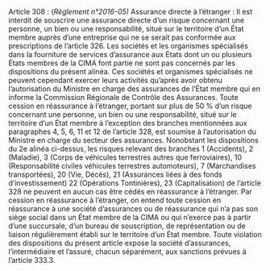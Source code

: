 Article 308 : (_Règlement n°2016-05)_ Assurance directe à l’étranger :
Il est interdit de souscrire une assurance directe d’un risque concernant une personne, un bien ou une responsabilité, situé sur le territoire d’un État membre auprès d’une entreprise qui ne se serait pas conformée aux prescriptions de l’article 326. Les sociétés et les organismes spécialisés dans la fourniture de services d’assurance aux États dont un ou plusieurs États membres de la CIMA font partie ne sont pas concernés par les dispositions du présent alinéa. Ces sociétés et organismes spécialisés ne peuvent cependant exercer leurs activités qu’après avoir obtenu l’autorisation du Ministre en charge des assurances de l’État membre qui en informe la Commission Régionale de Contrôle des Assurances.
Toute cession en réassurance à l’étranger, portant sur plus de 50 % d’un risque concernant une personne, un bien ou une responsabilité, situé sur le territoire d’un État membre à l’exception des branches mentionnées aux paragraphes 4, 5, 6, 11 et 12 de l’article 328, est soumise à l’autorisation du Ministre en charge du secteur des assurances.
Nonobstant les dispositions du 2e alinéa ci-dessus, les risques relevant des branches 1 (Accidents), 2 (Maladie), 3 (Corps de véhicules terrestres autres que ferroviaires), 10 (Responsabilité civiles véhicules terrestres automoteurs), 7 (Marchandises transportées), 20 (Vie, Décès), 21 (Assurances liées à des fonds d’investissement) 22 (Opérations Tontinières), 23 (Capitalisation) de l’article 328 ne peuvent en aucun cas être cédés en réassurance à l’étranger.
Par cession en réassurance à l’étranger, on entend toute cession en réassurance à une société d’assurances ou de réassurance qui n’a pas son siège social dans un État membre de la CIMA ou qui n’exerce pas à partir d’une succursale, d’un bureau de souscription, de représentation ou de liaison régulièrement établi sur le territoire d’un État membre.
Toute violation des dispositions du présent article expose la société d’assurances, l’intermédiaire et l’assuré, chacun séparément, aux sanctions prévues à l’article 333.3.